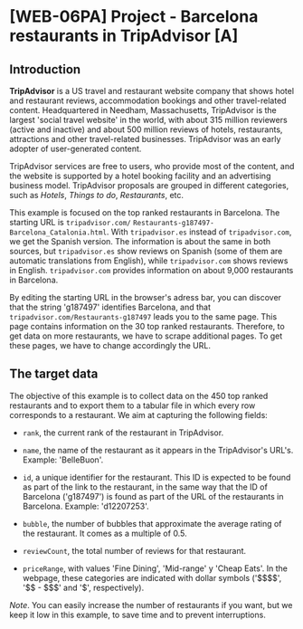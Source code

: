 # [WEB-06PA] Project - Barcelona restaurants in TripAdvisor [A]

## Introduction

**TripAdvisor** is a US travel and restaurant website company that shows hotel and restaurant reviews, accommodation bookings and other travel-related content. Headquartered in Needham, Massachusetts, TripAdvisor is the largest 'social travel website' in the world, with about 315 million reviewers (active and inactive) and about 500 million reviews of hotels, restaurants, attractions and other travel-related businesses. TripAdvisor was an early adopter of user-generated content. 

TripAdvisor services are free to users, who provide most of the content, and the website is supported by a hotel booking facility and an advertising business model. TripAdvisor proposals are grouped in different categories, such as *Hotels*, *Things to do*, *Restaurants*, etc. 

This example is focused on the top ranked restaurants in Barcelona. The starting URL is `tripadvisor.com/`  `Restaurants-g187497-Barcelona_Catalonia.html`. With `tripadvisor.es` instead of  `tripadvisor.com`, we get the Spanish version. The information is about the same in both sources, but `tripadvisor.es` show reviews on Spanish (some of them are automatic translations from English), while `tripadvisor.com` shows reviews in English. `tripadvisor.com` provides information on about 9,000 restaurants in Barcelona.

By editing the starting URL in the browser's adress bar, you can discover that the string 'g187497' identifies Barcelona, and that `tripadvisor.com/Restaurants-g187497` leads you to the same page. This page contains information on the 30 top ranked restaurants. Therefore, to get data on more restaurants, we have to scrape additional pages. To get these pages, we have to change accordingly the URL.

## The target data

The objective of this example is to collect data on the 450 top ranked restaurants and to export them to a tabular file in which every row corresponds to a restaurant. We aim at capturing the following fields:

* `rank`, the current rank of the restaurant in TripAdvisor.

* `name`, the name of the restaurant as it appears in the TripAdvisor's URL's. Example: 'BelleBuon'.

* `id`, a unique identifier for the restaurant. This ID is expected to be found as part of the link to the restaurant, in the same way that the ID of Barcelona ('g187497') is found as part of the URL of the restaurants in Barcelona. Example: 'd12207253'.

* `bubble`, the number of bubbles that approximate the average rating of the restaurant. It comes as a multiple of 0.5.

* `reviewCount`, the total number of reviews for that restaurant.

* `priceRange`, with values 'Fine Dining', 'Mid-range' y 'Cheap Eats'. In the webpage, these categories are indicated with dollar symbols ('\$\$\$\$', '\$\$ - \$\$\$' and '\$', respectively).

*Note*. You can easily increase the number of restaurants if you want, but we keep it low in this example, to save time and to prevent interruptions.
